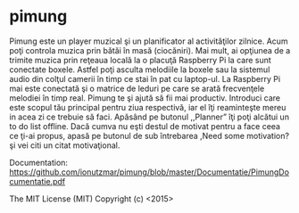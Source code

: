 # pimung

Pimung este un player muzical şi un planificator al activităţilor zilnice. Acum poţi controla muzica prin bătăi în masă (ciocăniri).  Mai mult, ai opţiunea de a trimite muzica prin reţeaua locală la o placuţă Raspberry Pi la care sunt conectate boxele. Astfel poţi asculta melodiile la boxele sau la sistemul audio din colţul camerii în timp ce stai în pat cu laptop-ul. La Raspberry Pi mai este conectată şi o matrice de leduri pe care se arată frecvenţele melodiei în timp real.
Pimung te şi ajută să fii mai productiv.  Introduci care este scopul tău principal pentru ziua respectivă, iar el îţi reaminteşte mereu in acea zi ce trebuie să faci. Apăsând pe butonul ,,Planner” îţi poţi alcătui un to do list offline. Dacă cumva nu eşti destul de motivat pentru a face ceea ce ţi-ai propus, apasă pe butonul de sub întrebarea ,Need some motivation? şi vei citi un citat motivaţional.

Documentation: https://github.com/ionutzmar/pimung/blob/master/Documentatie/PimungDocumentatie.pdf

The MIT License (MIT)
Copyright (c) <2015> <Ionut Marius Mihalache>

